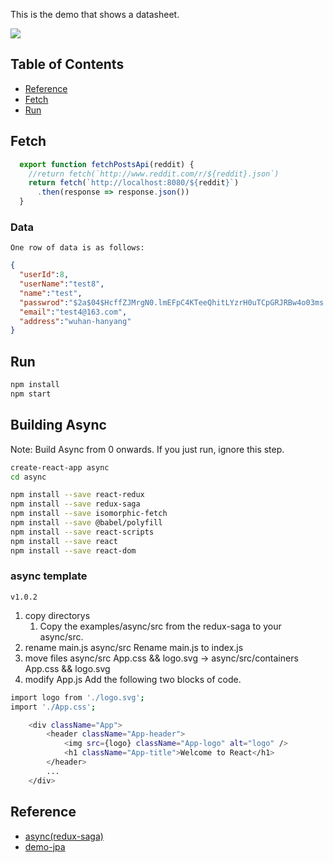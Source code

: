 This is the demo that shows a datasheet.

<img src="https://images2018.cnblogs.com/blog/359743/201806/359743-20180619222509796-2072292283.png" />

## Table of Contents

- [Reference](#reference)
- [Fetch](#fetch)
- [Run](#run)

## Fetch
```js
  export function fetchPostsApi(reddit) {
    //return fetch(`http://www.reddit.com/r/${reddit}.json`)
    return fetch(`http://localhost:8080/${reddit}`)
      .then(response => response.json())
  }
```

### Data
    One row of data is as follows:
```json
{
  "userId":8,
  "userName":"test8",
  "name":"test",
  "passwrod":"$2a$04$HcffZJMrgN0.lmEFpC4KTeeQhitLYzrH0uTCpGRJRBw4o03ms.qWa",
  "email":"test4@163.com",
  "address":"wuhan-hanyang"
}
```

## Run
```bash
npm install
npm start
```

## Building Async
Note: Build Async from 0 onwards. If you just run, ignore this step.
```bash
create-react-app async
cd async
```

```bash
npm install --save react-redux
npm install --save redux-saga
npm install --save isomorphic-fetch
npm install --save @babel/polyfill
npm install --save react-scripts
npm install --save react
npm install --save react-dom
```

### async template
    v1.0.2
1. copy directorys
    1) Copy the examples/async/src from the redux-saga to your async/src.
2. rename main.js
    async/src
    Rename main.js to index.js
3. move files
    async/src
    App.css && logo.svg
    ->
    async/src/containers
    App.css && logo.svg
4. modify App.js
    Add the following two blocks of code.
```bash
import logo from './logo.svg';
import './App.css';
```
```bash
    <div className="App">
        <header className="App-header">
            <img src={logo} className="App-logo" alt="logo" />
            <h1 className="App-title">Welcome to React</h1>
        </header>
        ...
    </div>
```

## Reference
* [async(redux-saga)](https://github.com/redux-saga/redux-saga/tree/master/examples/async)
* [demo-jpa](https://github.com/xiaobin80/demo-jpa-spring-boot2-mysql)